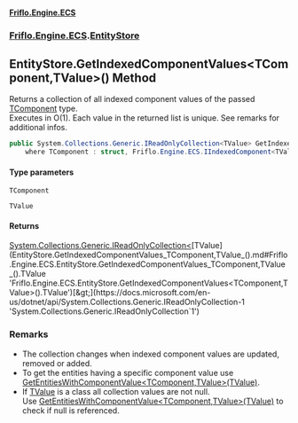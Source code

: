 #### [Friflo.Engine.ECS](index.md 'index')
### [Friflo.Engine.ECS](Friflo.Engine.ECS.md 'Friflo.Engine.ECS').[EntityStore](EntityStore.md 'Friflo.Engine.ECS.EntityStore')

## EntityStore.GetIndexedComponentValues<TComponent,TValue>() Method

Returns a collection of all indexed component values of the passed [TComponent](EntityStore.GetIndexedComponentValues_TComponent,TValue_().md#Friflo.Engine.ECS.EntityStore.GetIndexedComponentValues_TComponent,TValue_().TComponent 'Friflo.Engine.ECS.EntityStore.GetIndexedComponentValues<TComponent,TValue>().TComponent') type.<br/>
Executes in O(1). Each value in the returned list is unique. See remarks for additional infos.

```csharp
public System.Collections.Generic.IReadOnlyCollection<TValue> GetIndexedComponentValues<TComponent,TValue>()
    where TComponent : struct, Friflo.Engine.ECS.IIndexedComponent<TValue>, System.ValueType, System.ValueType;
```
#### Type parameters

<a name='Friflo.Engine.ECS.EntityStore.GetIndexedComponentValues_TComponent,TValue_().TComponent'></a>

`TComponent`

<a name='Friflo.Engine.ECS.EntityStore.GetIndexedComponentValues_TComponent,TValue_().TValue'></a>

`TValue`

#### Returns
[System.Collections.Generic.IReadOnlyCollection&lt;](https://docs.microsoft.com/en-us/dotnet/api/System.Collections.Generic.IReadOnlyCollection-1 'System.Collections.Generic.IReadOnlyCollection`1')[TValue](EntityStore.GetIndexedComponentValues_TComponent,TValue_().md#Friflo.Engine.ECS.EntityStore.GetIndexedComponentValues_TComponent,TValue_().TValue 'Friflo.Engine.ECS.EntityStore.GetIndexedComponentValues<TComponent,TValue>().TValue')[&gt;](https://docs.microsoft.com/en-us/dotnet/api/System.Collections.Generic.IReadOnlyCollection-1 'System.Collections.Generic.IReadOnlyCollection`1')

### Remarks
- The collection changes when indexed component values are updated, removed or added.
- To get the entities having a specific component value use [GetEntitiesWithComponentValue&lt;TComponent,TValue&gt;(TValue)](EntityStore.GetEntitiesWithComponentValue_TComponent,TValue_(TValue).md 'Friflo.Engine.ECS.EntityStore.GetEntitiesWithComponentValue<TComponent,TValue>(TValue)').
- If [TValue](EntityStore.GetIndexedComponentValues_TComponent,TValue_().md#Friflo.Engine.ECS.EntityStore.GetIndexedComponentValues_TComponent,TValue_().TValue 'Friflo.Engine.ECS.EntityStore.GetIndexedComponentValues<TComponent,TValue>().TValue') is a class all collection values are not null.<br/>
  Use [GetEntitiesWithComponentValue&lt;TComponent,TValue&gt;(TValue)](EntityStore.GetEntitiesWithComponentValue_TComponent,TValue_(TValue).md 'Friflo.Engine.ECS.EntityStore.GetEntitiesWithComponentValue<TComponent,TValue>(TValue)') to check if null is referenced.